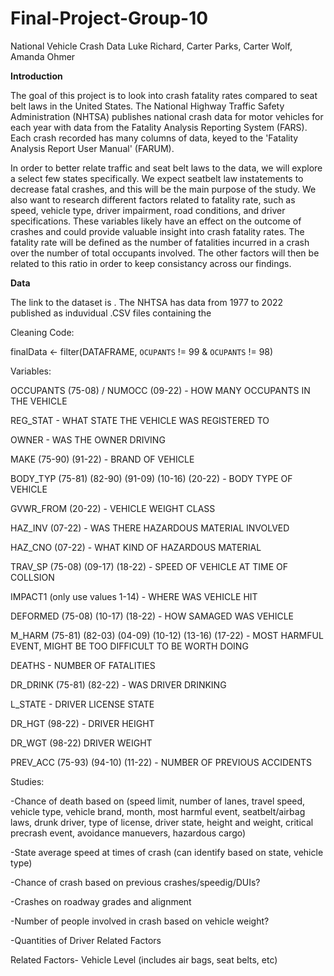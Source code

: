 # Final-Project-Group-10
National Vehicle Crash Data
Luke Richard, Carter Parks, Carter Wolf, Amanda Ohmer


**Introduction**

The goal of this project is to look into crash fatality rates compared to seat belt laws in the United States. The National Highway Traffic Safety Administration (NHTSA) publishes national crash data for motor vehicles for each year with data from the Fatality Analysis Reporting System (FARS). Each crash recorded has many columns of data, keyed to the 'Fatality Analysis Report User Manual' (FARUM).

In order to better relate traffic and seat belt laws to the data, we will explore a select few states specifically. We expect seatbelt law instatements to decrease fatal crashes, and this will be the main purpose of the study. We also want to research different factors related to fatality rate, such as speed, vehicle type, driver impairment, road conditions, and driver specifications. These variables likely have an effect on the outcome of crashes and could provide valuable insight into crash fatality rates. The fatality rate will be defined as the number of fatalities incurred in a crash over the number of total occupants involved. The other factors will then be related to this ratio in order to keep consistancy across our findings.


**Data**

The link to the dataset is [](https://www.nhtsa.gov/file-downloads?p=nhtsa/downloads/FARS/). The NHTSA has data from 1977 to 2022 published as induvidual .CSV files containing the 


Cleaning Code:

finalData <- filter(DATAFRAME, `OCUPANTS` != 99 & `OCUPANTS` != 98)


Variables:

OCCUPANTS (75-08) / NUMOCC (09-22) - HOW MANY OCCUPANTS IN THE VEHICLE

REG_STAT - WHAT STATE THE VEHICLE WAS REGISTERED TO

OWNER - WAS THE OWNER DRIVING

MAKE (75-90) (91-22) - BRAND OF VEHICLE

BODY_TYP (75-81) (82-90) (91-09) (10-16) (20-22) - BODY TYPE OF VEHICLE

GVWR_FROM (20-22) - VEHICLE WEIGHT CLASS

HAZ_INV (07-22) - WAS THERE HAZARDOUS MATERIAL INVOLVED

HAZ_CNO (07-22) - WHAT KIND OF HAZARDOUS MATERIAL

TRAV_SP (75-08) (09-17) (18-22) - SPEED OF VEHICLE AT TIME OF COLLSION

IMPACT1 (only use values 1-14) - WHERE WAS VEHICLE HIT

DEFORMED (75-08) (10-17) (18-22) - HOW SAMAGED WAS VEHICLE

M_HARM (75-81) (82-03) (04-09) (10-12) (13-16) (17-22) - MOST HARMFUL EVENT, MIGHT BE TOO DIFFICULT TO BE WORTH DOING

DEATHS - NUMBER OF FATALITIES

DR_DRINK (75-81) (82-22) - WAS DRIVER DRINKING

L_STATE - DRIVER LICENSE STATE

DR_HGT (98-22) - DRIVER HEIGHT

DR_WGT (98-22) DRIVER WEIGHT

PREV_ACC (75-93) (94-10) (11-22) - NUMBER OF PREVIOUS ACCIDENTS






Studies:

-Chance of death based on (speed limit, number of lanes, travel speed, vehicle type, vehicle brand, month, most harmful event, seatbelt/airbag laws, drunk driver, 
type of license, driver state, height and weight, critical precrash event, avoidance manuevers, hazardous cargo)

-State average speed at times of crash (can identify based on state, vehicle type)

-Chance of crash based on previous crashes/speedig/DUIs?

-Crashes on roadway grades and alignment

-Number of people involved in crash based on vehicle weight?

-Quantities of Driver Related Factors


Related Factors- Vehicle Level (includes air bags, seat belts, etc)
